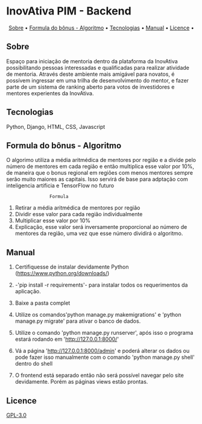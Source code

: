 # InovAtiva PIM - Backend

<p align="center">
 <a href="#Sobre">Sobre</a> •
 <a href="#Formula do bônus - Algoritmo">Formula do bônus - Algoritmo</a> • 
 <a href="#Tecnologias">Tecnologias</a> • 
 <a href="#Manual">Manual</a> • 
 <a href="#Licence">Licence</a> • 
</p>


## Sobre
Espaço para iniciação de mentoria dentro da plataforma da InovAtiva possibilitando pessoas interessadas e qualificadas para realizar atividade de mentoria.
Através deste ambiente mais amigável para novatos, é possívem ingressar em uma trilha de desenvolvimento do mentor, e fazer parte de um sistema de ranking aberto para votos de investidores e mentores experientes da InovAtiva.


## Tecnologias
Python, Django, HTML, CSS, Javascript

## Formula do bônus - Algoritmo
O algorimo utiliza a média aritmédica de mentores por região e a divide pelo número de mentores em cada região e então multiplica esse valor por 10%, de maneira que o bonus regional em regiões com menos mentores sempre serão muito maiores as capitais. Isso servirá de base para adptação com inteligencia artificia e TensorFlow no futuro

                    Formula
1. Retirar a média aritmédica de mentores por região
2. Dividir esse valor para cada região individualmente
3. Multiplicar esse valor por 10%
4. Explicação, esse valor será inversamente proporcional ao número de mentores da região, uma vez que esse número dividirá o algoritmo.

## Manual
1. Certifiquesse de instalar devidamente Python (https://www.python.org/downloads/) 

2. -'pip install -r requirements'- para instalar todos os requerimentos da aplicação.

3. Baixe a pasta complet

4. Utilize os comandos'python manage.py makemigrations' e 'python manage.py migrate' para ativar o banco de dados. 

5. Utilize o comando 'python manage.py runserver', após isso o programa estará rodando em 'http://127.0.0.1:8000/' 

6. Vá a página 'http://127.0.0.1:8000/admin' e poderá alterar os dados ou pode fazer isso manualmente com o comando 'python manage.py shell' dentro do shell

7. O frontend está separado então não será possível navegar pelo site devidamente. Porém as páginas views estão prontas.

## Licence
[GPL-3.0](https://www.gnu.org/licenses/gpl-3.0.en.html)
